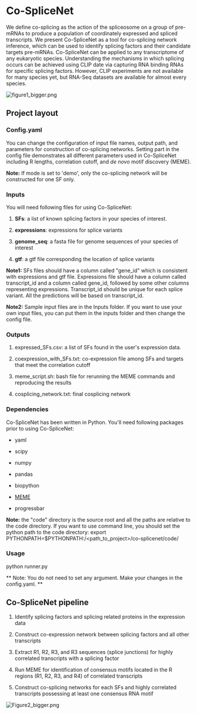 # Co-SpliceNet #
We define co-splicing as the action of the spliceosome on a group of pre-mRNAs to produce a population of coordinately expressed and spliced transcripts. We present Co-SpliceNet as a tool for co-splicing network inference, which can be used to identify splicing factors and their candidate targets pre-mRNAs. Co-SpliceNet can be applied to any transcriptome of any eukaryotic species. Understanding the mechanisms in which splicing occurs can be achieved using CLIP date via capturing RNA binding RNAs for specific splicing factors. However, CLIP experiments are not available for many species yet, but RNA-Seq datasets are available for almost every species.

![figure1_bigger.png](https://bitbucket.org/repo/KBzqxB/images/1903120704-figure1_bigger.png)

## Project layout ##
### Config.yaml ###
You can change the configuration of input file names, output path, and parameters for construction of co-splicing networks. 
Setting part in the config file demonstrates all different parameters used in Co-SpliceNet including R lengths, correlation cutoff, and *de novo* motif discovery (MEME).

**Note:** If mode is set to 'demo', only the co-splicing network will be constructed for one SF only. 

### Inputs ###
You will need following files for using Co-SpliceNet:

1.  **SFs**: a list of known splicing factors in your species of interest. 

2. **expressions**: expressions for splice variants

3. **genome_seq**: a fasta file for genome sequences of your species of interest

4. **gtf**: a gtf file corresponding the location of splice variants

**Note1:** SFs files should have a column called "gene_id" which is consistent with expressions and gtf file. Expressions file should have a column called transcript_id and a column called gene_id, followed by some other columns representing expressions. Transcript_id should be unique for each splice variant. All the predictions will be based on transcript_id. 

**Note2:** Sample input files are in the Inputs folder. If you want to use your own input files, you can put them in the inputs folder and then change the config file.

### Outputs ###

1. expressed_SFs.csv: a list of SFs found in the user's expression data.

2. coexpression_with_SFs.txt: co-expression file among SFs and targets that meet the correlation cutoff

3. meme_script.sh: bash file for rerunning the MEME commands and reproducing the results

4. cosplicing_network.txt: final cosplicing network


### Dependencies ###

Co-SpliceNet has been written in Python. You'll need following packages prior to using Co-SpliceNet:

* yaml

* scipy

* numpy

* pandas

* biopython

* [MEME](http://meme-suite.org/doc/meme.html?man_type=web)

* progressbar

**Note:** the "code" directory is the source root and all the paths are relative to the code directory. If you want to use command line, you should set the python path to the code directory:
export PYTHONPATH=$PYTHONPATH:/<path_to_project>/co-splicenet/code/


### Usage ###
python runner.py

** Note: You do not need to set any argument. Make your changes in the config.yaml. ** 

## Co-SpliceNet pipeline ##

1. Identify splicing factors and splicing related proteins in the expression data

2. Construct co-expression network between splicing factors and all other transcripts

3. Extract R1, R2, R3, and R3 sequences (splice junctions) for highly correlated transcripts with a splicing factor

4. Run MEME for identification of consensus motifs located in the R regions (R1, R2, R3, and R4) of correlated transcripts

5. Construct co-splicing networks for each SFs and highly correlated transcripts possessing at least one consensus RNA motif 

![Figure2_bigger.png](https://bitbucket.org/repo/KBzqxB/images/3991860130-Figure2_bigger.png)